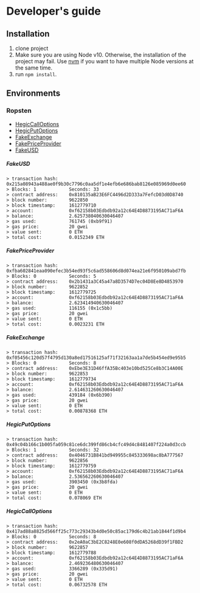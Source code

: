 # Developer's guide
## Installation
1. clone project
2. Make sure you are using Node v10. Otherwise, the installation of the project may fail.
Use [nvm](http://nvm.sh) if you want to have multiple Node versions at the same time.
3. run `npm install`.

## Environments
### Ropsten
* [HegicCallOptions](https://ropsten.etherscan.io/address/0x2eA0aC3bE2C8248E0e608f0dDA5268dD39f1FBD2#code)
* [HegicPutOptions](https://ropsten.etherscan.io/address/0x4046731B841bd949955c845333698ac8bA777567#code)
* [FakeExchange](https://ropsten.etherscan.io/address/0xEbe3E31D46ffA35Bc403e10bd525Ce8b3C14A00E#code)
* [FakePriceProvider](https://ropsten.etherscan.io/address/0x2b1431a3C45a47a8D3574D7ec04D8Ee8D4853970#code)
* [FakeUSD](https://ropsten.etherscan.io/address/0x810135aB23E6FC4496d2D333a7FefcD03d0D8740#code)

##### FakeUSD
```
> transaction hash:    0x215a08943a488ae0f9b30c7796c0aa5df1e4efb6e686bab8126e085969d0ee60
> Blocks: 1            Seconds: 33
> contract address:    0x810135aB23E6FC4496d2D333a7FefcD03d0D8740
> block number:        9622850
> block timestamp:     1612779710
> account:             0xf62158b03Edbdb92a12c64E4D8873195AC71aF6A
> balance:             2.625738040630046407
> gas used:            761745 (0xb9f91)
> gas price:           20 gwei
> value sent:          0 ETH
> total cost:          0.0152349 ETH
```
##### FakePriceProvider
```
> transaction hash:    0xfba602841eaa090efec3b54ed93f5c6ad558606d8d074ea21e6f950109abd7fb
> Blocks: 0            Seconds: 5
> contract address:    0x2b1431a3C45a47a8D3574D7ec04D8Ee8D4853970
> block number:        9622852
> block timestamp:     1612779725
> account:             0xf62158b03Edbdb92a12c64E4D8873195AC71aF6A
> balance:             2.623414940630046407
> gas used:            116155 (0x1c5bb)
> gas price:           20 gwei
> value sent:          0 ETH
> total cost:          0.0023231 ETH
```

##### FakeExchange
```
> transaction hash:    0xf05456c120d57f4795d130a8ed17516125af71f32163aa1a7de5b454ed9e95b5
> Blocks: 0            Seconds: 8
> contract address:    0xEbe3E31D46ffA35Bc403e10bd525Ce8b3C14A00E
> block number:        9622853
> block timestamp:     1612779734
> account:             0xf62158b03Edbdb92a12c64E4D8873195AC71aF6A
> balance:             2.614631260630046407
> gas used:            439184 (0x6b390)
> gas price:           20 gwei
> value sent:          0 ETH
> total cost:          0.00878368 ETH
```

##### HegicPutOptions
```
> transaction hash:    0x49c04b166c1b005fa059c81ce6dc399fd86cb4cfc49d4c8481407f224a0d3ccb
> Blocks: 1            Seconds: 32
> contract address:    0x4046731B841bd949955c845333698ac8bA777567
> block number:        9622856
> block timestamp:     1612779759
> account:             0xf62158b03Edbdb92a12c64E4D8873195AC71aF6A
> balance:             2.536562260630046407
> gas used:            3903450 (0x3b8fda)
> gas price:           20 gwei
> value sent:          0 ETH
> total cost:          0.078069 ETH
```

##### HegicCallOptions
```
> transaction hash:    0x417ad88a8825d566ff25c773c29343b4d0e50c85ac179d6c4b21ab1844f1d9b4
> Blocks: 0            Seconds: 8
> contract address:    0x2eA0aC3bE2C8248E0e608f0dDA5268dD39f1FBD2
> block number:        9622857
> block timestamp:     1612779788
> account:             0xf62158b03Edbdb92a12c64E4D8873195AC71aF6A
> balance:             2.469236480630046407
> gas used:            3366289 (0x335d91)
> gas price:           20 gwei
> value sent:          0 ETH
> total cost:          0.06732578 ETH
```
